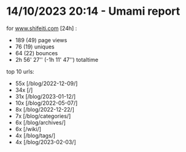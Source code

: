 # 14/10/2023 20:14 - Umami report
for www.shifeiti.com [24h] :

 - 189 (49) page views
 - 76 (19) uniques
 - 64 (22) bounces
 - 2h 56' 27'' (-1h 11' 47'') totaltime


top 10 urls:
 - 55x [/blog/2022-12-09/]
 - 34x [/]
 - 31x [/blog/2023-01-12/]
 - 10x [/blog/2022-05-07/]
 - 8x [/blog/2022-12-22/]
 - 7x [/blog/categories/]
 - 6x [/blog/archives/]
 - 6x [/wiki/]
 - 4x [/blog/tags/]
 - 4x [/blog/2023-02-03/]


